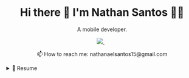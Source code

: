 <h1 align='center'>
  Hi there 👋 I'm Nathan Santos 👨‍💻
</h1>

<p align='center'>
  A mobile developer.
</p>



<p align='center'>  
  <a href="https://www.linkedin.com/in/nathanael-santos/">
    <img src="https://img.shields.io/badge/linkedin-%230077B5.svg?&style=for-the-badge&logo=linkedin&logoColor=white" />
  </a>&nbsp;&nbsp; 
</p>

<p align='center'>
  📫 How to reach me: <a>nathanaelsantos15@gmail.com</a>
</p>

<details>
  <summary>📃 Resume</summary>


## 🧑‍🏫 Education
 
<img align="right" src="https://img.shields.io/badge/PHP-777BB4?style=for-the-badge&logo=php&logoColor=white" />
<img align="right" src="https://img.shields.io/badge/CodeIgniter-%23EF4223.svg?style=for-the-badge&logo=codeIgniter&logoColor=white" />
<img align="right" src="https://img.shields.io/badge/bootstrap-%23563D7C.svg?style=for-the-badge&logo=bootstrap&logoColor=white" />
<img align="right" src="https://img.shields.io/badge/MariaDB-003545?style=for-the-badge&logo=mariadb&logoColor=white" />
<img align="right" src="https://img.shields.io/badge/Xampp-F37623?style=for-the-badge&logo=xampp&logoColor=white)" />
 
- 💻 **Web Development**\
📆 2020 - 2022\
🤜 IT Team Leader - 2022\
🏢 **Federal University of Sergipe** - Sergipe/SE, Brazil

## Experience

<img align="right" src="https://img.shields.io/badge/Java-ED8B00?style=for-the-badge&logo=java&logoColor=white" />
 
- 👨‍💻 **Desktop Software**\
📆 2019\
📍 **Mineral water distributor** - Sergipe/SE, Brazil
  
